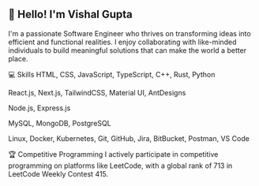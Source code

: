 ## 👋 Hello! I'm Vishal Gupta

<!--
**vishalg1234/vishalg1234** is a ✨ _special_ ✨ repository because its `README.md` (this file) appears on your GitHub profile.

Here are some ideas to get you started:

- 🔭 I’m currently working on ...
- 🌱 I’m currently learning ...
- 👯 I’m looking to collaborate on ...
- 🤔 I’m looking for help with ...
- 💬 Ask me about ...
- 📫 How to reach me: ...
- 😄 Pronouns: ...
- ⚡ Fun fact: ...
-->
I'm a passionate Software Engineer who thrives on transforming ideas into efficient and functional realities. I enjoy collaborating with like-minded individuals to build meaningful solutions that can make the world a better place.



💻 Skills
HTML, CSS, JavaScript, TypeScript, C++, Rust, Python

React.js, Next.js, TailwindCSS, Material UI, AntDesigns

Node.js, Express.js

MySQL, MongoDB, PostgreSQL


Linux, Docker, Kubernetes, Git, GitHub, Jira, BitBucket, Postman, VS Code


🏆 Competitive Programming
I actively participate in competitive programming on platforms like LeetCode, with a global rank of 713 in LeetCode Weekly Contest 415.

